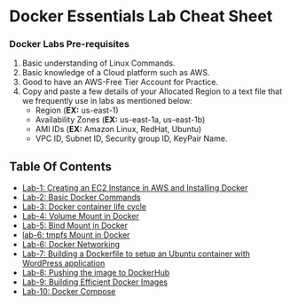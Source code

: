 # Docker Essentials Lab Cheat Sheet

### Docker Labs Pre-requisites
1. Basic understanding of Linux Commands.
2. Basic knowledge of a Cloud platform such as AWS.
3. Good to have an AWS-Free Tier Account for Practice.
4. Copy and paste a few details of your Allocated Region to a text file that we frequently use in labs as mentioned below:
     - Region (**EX:** us-east-1)
     - Availability Zones (**EX:** us-east-1a, us-east-1b)
     - AMI IDs (**EX:** Amazon Linux, RedHat, Ubuntu)
     - VPC ID, Subnet ID, Security group ID, KeyPair Name.

## Table Of Contents
* [Lab-1: Creating an EC2 Instance in AWS and Installing Docker](https://github.com/Mehar-Nafis/DockerEssentials/blob/main/Creating%20an%20EC2%20Instance%20in%20AWS%20and%20Installing%20Docker.md)
* [Lab-2: Basic Docker Commands](https://github.com/Mehar-Nafis/DockerEssentials/blob/main/Basic%20Docker%20Commands.md)
* [Lab-3: Docker container life cycle](https://github.com/Mehar-Nafis/DockerEssentials/blob/main/Docker%20container%20life%20cycle.md)
* [Lab-4: Volume Mount in Docker](https://github.com/Mehar-Nafis/DockerEssentials/blob/main/Bind%20Mount%20in%20Docker.md)
* [Lab-5: Bind Mount in Docker](https://github.com/Mehar-Nafis/DockerEssentials/blob/main/Bind%20Mount%20in%20Docker.md)
* [lab-6: tmpfs Mount in Docker](https://github.com/Mehar-Nafis/DockerEssentials/blob/main/tmpfs%20Mount%20in%20Docker.md)
* [Lab-6: Docker Networking](https://github.com/Mehar-Nafis/DockerEssentials/blob/main/Docker%20Networking.md)
* [Lab-7: Building a Dockerfile to setup an Ubuntu container with WordPress application](https://github.com/Mehar-Nafis/DockerEssentials/blob/main/Building%20a%20Dockerfile%20to%20setup%20an%20Ubuntu%20container%20with%20WordPress%20application.md)
* [Lab-8: Pushing the image to DockerHub](https://github.com/Mehar-Nafis/DockerEssentials/blob/main/Pushing%20the%20image%20to%20DockerHub.md)
* [Lab-9: Building Efficient Docker Images](https://github.com/Mehar-Nafis/DockerEssentials/blob/main/Building%20Efficient%20Docker%20Images.md)
* [Lab-10: Docker Compose](https://github.com/Mehar-Nafis/DockerEssentials/blob/main/Docker%20Compose.md)
